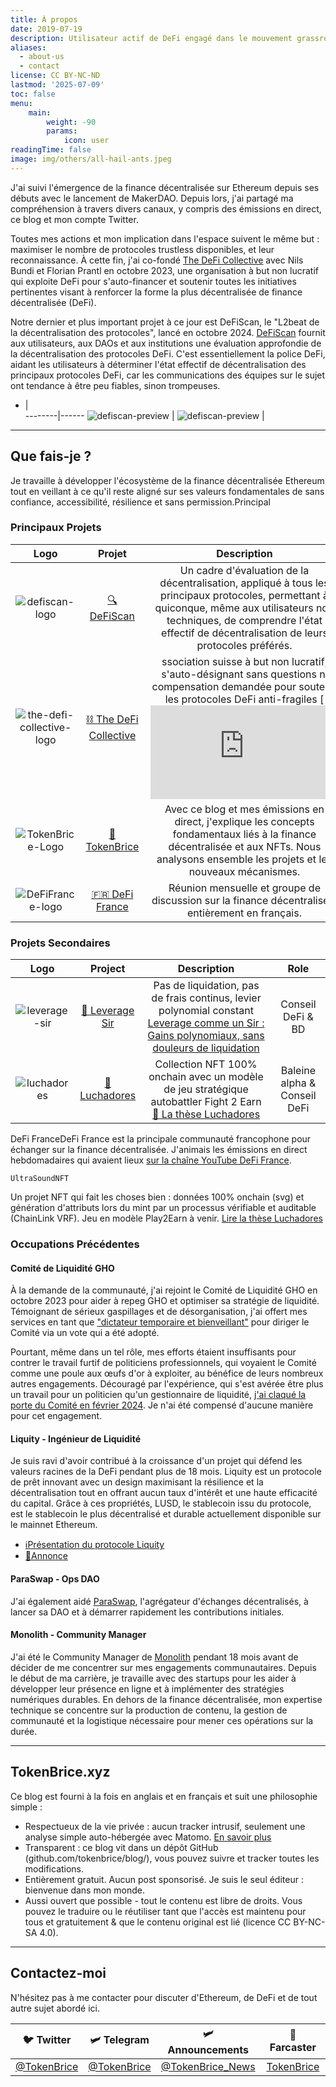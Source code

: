 ```yaml
--- 
title: À propos 
date: 2019-07-19 
description: Utilisateur actif de DeFi engagé dans le mouvement grassroots pour la finance décentralisée, en France et à travers l'Europe. 
aliases:
  - about-us
  - contact
license: CC BY-NC-ND
lastmod: '2025-07-09'
toc: false
menu:
    main: 
        weight: -90
        params:
            icon: user
readingTime: false
image: img/others/all-hail-ants.jpeg
---
```



J'ai suivi l'émergence de la finance décentralisée sur Ethereum depuis ses débuts avec le lancement de MakerDAO. Depuis lors, j'ai partagé ma compréhension à travers divers canaux, y compris des émissions en direct, ce blog et mon compte Twitter.

Toutes mes actions et mon implication dans l'espace suivent le même but : maximiser le nombre de protocoles trustless disponibles, et leur reconnaissance. À cette fin, j'ai co-fondé [The DeFi Collective](https://deficollective.org/) avec Nils Bundi et Florian Prantl en octobre 2023, une organisation à but non lucratif qui exploite DeFi pour s'auto-financer et soutenir toutes les initiatives pertinentes visant à renforcer la forme la plus décentralisée de finance décentralisée (DeFi).

Notre dernier et plus important projet à ce jour est DeFiScan, le "L2beat de la décentralisation des protocoles", lancé en octobre 2024. [DeFiScan](https://www.defiscan.info/) fournit aux utilisateurs, aux DAOs et aux institutions une évaluation approfondie de la décentralisation des protocoles DeFi. C'est essentiellement la police DeFi, aidant les utilisateurs à déterminer l'état effectif de décentralisation des principaux protocoles DeFi, car les communications des équipes sur le sujet ont tendance à être peu fiables, sinon trompeuses.


  - |  
--------|------
                ![defiscan-preview](img/others/defiscan-preview-stats.png) | ![defiscan-preview](img/others/defiscan-preview-ratings.png)
 |



------

## Que fais-je ?

Je travaille à développer l'écosystème de la finance décentralisée Ethereum tout en veillant à ce qu'il reste aligné sur ses valeurs fondamentales de sans confiance, accessibilité, résilience et sans permission.Principal

### Principaux Projets

| Logo | Projet  | Description | Rôle  |
| :---: |:---: | :---: | :---: |
| ![defiscan-logo](img/others/defiscan.png) | [🔍 DeFiScan](https://defiscan.info) | Un cadre d'évaluation de la décentralisation, appliqué à tous les principaux protocoles, permettant à quiconque, même aux utilisateurs non techniques, de comprendre l'état effectif de décentralisation de leurs protocoles préférés. | Stratégie & Croissance |
| ![the-defi-collective-logo](img/others/symbol_tdc_color.png) | [⛓️ The DeFi Collective](https://deficollective.org) | ssociation suisse à but non lucratif, s'auto-désignant sans questions ni compensation demandée pour soutenir les protocoles DeFi anti-fragiles  [![📢 Annonce](https://tokenbrice.xyz/posts/2023/defi-collective.fr.md) | Membre du conseil & Gestion de trésorerie |
| ![TokenBrice-Logo](img/main/emblem-color-square-250.png) | [🌌 TokenBrice](https://tokenbrice.xyz) | Avec ce blog et mes émissions en direct, j'explique les concepts fondamentaux liés à la finance décentralisée et aux NFTs. Nous analysons ensemble les projets et les nouveaux mécanismes. | Animateur/Auteur |                        |
| ![DeFiFrance-logo](img/others/defifrance-logo.png) | [🇫🇷 DeFi France](https://docs.defi-france.org) | Réunion mensuelle et groupe de discussion sur la finance décentralisée, entièrement en français. | Coordinateur                              |

### Projets Secondaires

| Logo | Project | Description | Role |
| :---: | :---: | :---: | :---: |
| ![leverage-sir](img/others/leverage-sir.jpg) | [🎩 Leverage Sir](https://www.sir.trading/) | Pas de liquidation, pas de frais continus, levier polynomial constant  [Leverage comme un Sir : Gains polynomiaux, sans douleurs de liquidation](https://tokenbrice.xyz/posts/2025/leverage-sir.fr.md) | Conseil DeFi & BD            |
| ![luchadores](img/others/luchadores.png) | [👊 Luchadores](https://luchadores.io) |  Collection NFT 100% onchain avec un modèle de jeu stratégique autobattler Fight 2 Earn  [🤼 La thèse Luchadores](https://tokenbrice.xyz/posts/2021/luchadores-nft.fr.md) | Baleine alpha & Conseil DeFi |

DeFi FranceDeFi France est la principale communauté francophone pour échanger sur la finance décentralisée. J'animais les émissions en direct hebdomadaires qui avaient lieux [sur la chaîne YouTube DeFi France](https://www.youtube.com/c/defifrance).


`UltraSoundNFT` 

Un projet NFT qui fait les choses bien : données 100% onchain (svg) et génération d'attributs lors du mint par un processus vérifiable et auditable (ChainLink VRF). Jeu en modèle Play2Earn à venir.
[Lire la thèse Luchadores](https://tokenbrice.xyz/fr/luchadores-nft/)

### Occupations Précédentes

#### Comité de Liquidité GHO

À la demande de la communauté, j'ai rejoint le Comité de Liquidité GHO en octobre 2023 pour aider à repeg GHO et optimiser sa stratégie de liquidité. Témoignant de sérieux gaspillages et de désorganisation, j'ai offert mes services en tant que ["dictateur temporaire et bienveillant"](https://x.com/TokenBrice/status/1719328410479059227) pour diriger le Comité via un vote qui a été adopté.

Pourtant, même dans un tel rôle, mes efforts étaient insuffisants pour contrer le travail furtif de politiciens professionnels, qui voyaient le Comité comme une poule aux œufs d'or à exploiter, au bénéfice de leurs nombreux autres engagements. Découragé par l'expérience, qui s'est avérée être plus un travail pour un politicien qu'un gestionnaire de liquidité, [j'ai claqué la porte du Comité en février 2024](http://tokenbrice.xyz/farewell-glc/). Je n'ai été compensé d'aucune manière pour cet engagement.

#### Liquity - Ingénieur de Liquidité

Je suis ravi d'avoir contribué à la croissance d'un projet qui défend les valeurs racines de la DeFi pendant plus de 18 mois. Liquity est un protocole de prêt innovant avec un design maximisant la résilience et la décentralisation tout en offrant aucun taux d'intérêt et une haute efficacité du capital. Grâce à ces propriétés, LUSD, le stablecoin issu du protocole, est le stablecoin le plus décentralisé et durable actuellement disponible sur le mainnet Ethereum.

- [ℹ️Présentation du protocole Liquity](https://tokenbrice.xyz/posts/2021/liquity-protocol.fr.md)
- [📢Annonce](https://tokenbrice.xyz//content/posts/2022/tokenbrice-liquity.fr.md)

#### ParaSwap - Ops DAO

J'ai également aidé [ParaSwap](https://paraswap.io), l'agrégateur d'échanges décentralisés, à lancer sa DAO et à démarrer rapidement les contributions initiales.

#### Monolith - Community Manager

J'ai été le Community Manager de [Monolith](https://monolith.xyz) pendant 18 mois avant de décider de me concentrer sur mes engagements communautaires. Depuis le début de ma carrière, je travaille avec des startups pour les aider à développer leur présence en ligne et à implémenter des stratégies numériques durables. En dehors de la finance décentralisée, mon expertise technique se concentre sur la production de contenu, la gestion de communauté et la logistique nécessaire pour mener ces opérations sur la durée.

------

## TokenBrice.xyz

Ce blog est fourni à la fois en anglais et en français et suit une philosophie simple :

- Respectueux de la vie privée : aucun tracker intrusif, seulement une analyse simple auto-hébergée avec Matomo. [En savoir plus](https://tokenbrice.xyz/posts/2020/hello-world/)
- Transparent : ce blog vit dans un dépôt GitHub (github.com/tokenbrice/blog/), vous pouvez suivre et tracker toutes les modifications.
- Entièrement gratuit. Aucun post sponsorisé. Je suis le seul éditeur : bienvenue dans mon monde.
- Aussi ouvert que possible - tout le contenu est libre de droits. Vous pouvez le traduire ou le réutiliser tant que l'accès est maintenu pour tous et gratuitement & que le contenu original est lié (licence CC BY-NC-SA 4.0).

----

## Contactez-moi

N'hésitez pas à me contacter pour discuter d'Ethereum, de DeFi et de tout autre sujet abordé ici.

| 🐦 Twitter | 🛩 Telegram | 🛩 Announcements | 👾 Farcaster |
| :---: | :---: | :---: | :---: |
| [@TokenBrice](https://twitter.com/tokenbrice) | [@TokenBrice](https://t.me/tokenbrice) | [@TokenBrice_News](https://t.me/tokenbrice_news) | [TokenBrice](https://hey.xyz/u/tokenbrice) |-
